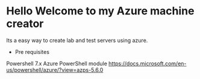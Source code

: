 # Hello Welcome to my Azure machine creator 
Its a easy way to create lab and test servers using azure. 
- Pre requisites 

Powershell 7.x 
Azure PowerShell module https://docs.microsoft.com/en-us/powershell/azure/?view=azps-5.6.0

